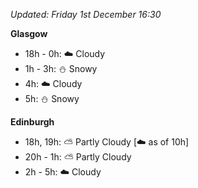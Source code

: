*Updated: Friday 1st December 16:30*

**Glasgow**

* 18h - 0h: :cloud: Cloudy
* 1h - 3h: :snowman: Snowy
* 4h: :cloud: Cloudy
* 5h: :snowman: Snowy

**Edinburgh**

* 18h, 19h: :partly_sunny: Partly Cloudy [:cloud: as of 10h]
* 20h - 1h: :partly_sunny: Partly Cloudy
* 2h - 5h: :cloud: Cloudy
